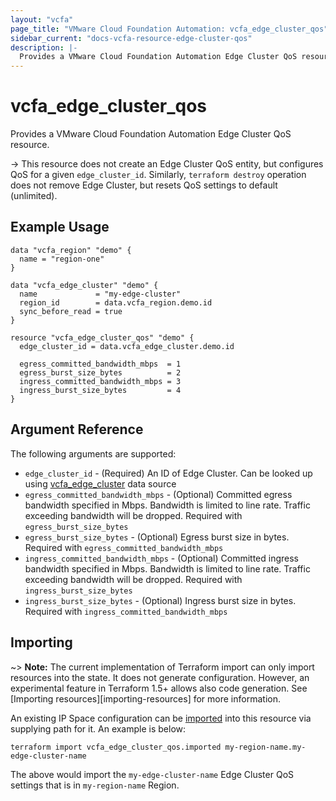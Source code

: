 ```yaml
---
layout: "vcfa"
page_title: "VMware Cloud Foundation Automation: vcfa_edge_cluster_qos"
sidebar_current: "docs-vcfa-resource-edge-cluster-qos"
description: |-
  Provides a VMware Cloud Foundation Automation Edge Cluster QoS resource.
---
```


# vcfa\_edge\_cluster\_qos

Provides a VMware Cloud Foundation Automation Edge Cluster QoS resource.

-> This resource does not create an Edge Cluster QoS entity, but configures QoS for a given
`edge_cluster_id`. Similarly, `terraform destroy` operation does not remove Edge Cluster, but resets
QoS settings to default (unlimited). 

## Example Usage

```hcl
data "vcfa_region" "demo" {
  name = "region-one"
}

data "vcfa_edge_cluster" "demo" {
  name             = "my-edge-cluster"
  region_id        = data.vcfa_region.demo.id
  sync_before_read = true
}

resource "vcfa_edge_cluster_qos" "demo" {
  edge_cluster_id = data.vcfa_edge_cluster.demo.id

  egress_committed_bandwidth_mbps  = 1
  egress_burst_size_bytes          = 2
  ingress_committed_bandwidth_mbps = 3
  ingress_burst_size_bytes         = 4
}
```

## Argument Reference

The following arguments are supported:

* `edge_cluster_id` - (Required) An ID of Edge Cluster. Can be looked up using
  [vcfa_edge_cluster](/providers/vmware/vcfa/latest/docs/data-sources/edge_cluster) data source
* `egress_committed_bandwidth_mbps` - (Optional) Committed egress bandwidth specified in Mbps.
  Bandwidth is limited to line rate. Traffic exceeding bandwidth will be dropped. Required with
  `egress_burst_size_bytes` 
* `egress_burst_size_bytes` - (Optional) Egress burst size in bytes. Required with
  `egress_committed_bandwidth_mbps`
* `ingress_committed_bandwidth_mbps` - (Optional) Committed ingress bandwidth specified in Mbps.
  Bandwidth is limited to line rate. Traffic exceeding bandwidth will be dropped. Required with
  `ingress_burst_size_bytes`
* `ingress_burst_size_bytes` - (Optional) Ingress burst size in bytes. Required with
  `ingress_committed_bandwidth_mbps`

## Importing

~> **Note:** The current implementation of Terraform import can only import resources into the
state. It does not generate configuration. However, an experimental feature in Terraform 1.5+ allows
also code generation. See [Importing resources][importing-resources] for more information.

An existing IP Space configuration can be [imported][docs-import] into this resource via supplying
path for it. An example is below:

[docs-import]: https://www.terraform.io/docs/import/

```
terraform import vcfa_edge_cluster_qos.imported my-region-name.my-edge-cluster-name
```

The above would import the `my-edge-cluster-name` Edge Cluster QoS settings that is in
`my-region-name` Region.
